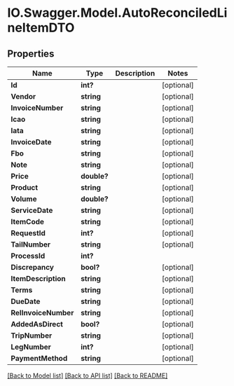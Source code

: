 # IO.Swagger.Model.AutoReconciledLineItemDTO
## Properties

Name | Type | Description | Notes
------------ | ------------- | ------------- | -------------
**Id** | **int?** |  | [optional] 
**Vendor** | **string** |  | [optional] 
**InvoiceNumber** | **string** |  | [optional] 
**Icao** | **string** |  | [optional] 
**Iata** | **string** |  | [optional] 
**InvoiceDate** | **string** |  | [optional] 
**Fbo** | **string** |  | [optional] 
**Note** | **string** |  | [optional] 
**Price** | **double?** |  | [optional] 
**Product** | **string** |  | [optional] 
**Volume** | **double?** |  | [optional] 
**ServiceDate** | **string** |  | [optional] 
**ItemCode** | **string** |  | [optional] 
**RequestId** | **int?** |  | [optional] 
**TailNumber** | **string** |  | [optional] 
**ProcessId** | **int?** |  | 
**Discrepancy** | **bool?** |  | [optional] 
**ItemDescription** | **string** |  | [optional] 
**Terms** | **string** |  | [optional] 
**DueDate** | **string** |  | [optional] 
**RelInvoiceNumber** | **string** |  | [optional] 
**AddedAsDirect** | **bool?** |  | [optional] 
**TripNumber** | **string** |  | [optional] 
**LegNumber** | **int?** |  | [optional] 
**PaymentMethod** | **string** |  | [optional] 

[[Back to Model list]](../README.md#documentation-for-models) [[Back to API list]](../README.md#documentation-for-api-endpoints) [[Back to README]](../README.md)

